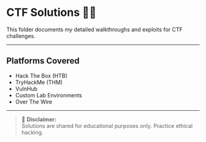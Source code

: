 # CTF Solutions 🏴‍☠️

This folder documents my detailed walkthroughs and exploits for CTF challenges.

---

## Platforms Covered
- Hack The Box (HTB)
- TryHackMe (THM)
- VulnHub
- Custom Lab Environments
- Over The Wire

---

> 📢 **Disclaimer:**  
Solutions are shared for educational purposes only. Practice ethical hacking.
